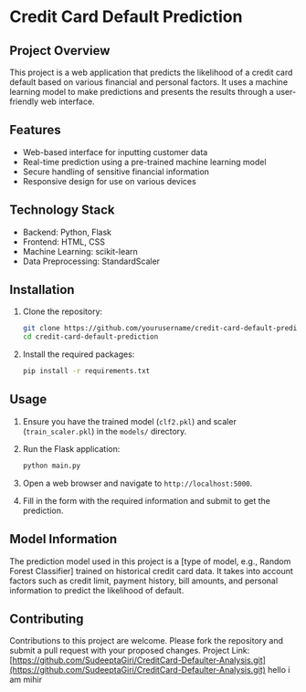 # Credit Card Default Prediction

## Project Overview
This project is a web application that predicts the likelihood of a credit card default based on various financial and personal factors. It uses a machine learning model to make predictions and presents the results through a user-friendly web interface.

## Features
- Web-based interface for inputting customer data
- Real-time prediction using a pre-trained machine learning model
- Secure handling of sensitive financial information
- Responsive design for use on various devices

## Technology Stack
- Backend: Python, Flask
- Frontend: HTML, CSS
- Machine Learning: scikit-learn
- Data Preprocessing: StandardScaler

## Installation

1. Clone the repository:
    ```sh
    git clone https://github.com/yourusername/credit-card-default-prediction.git
    cd credit-card-default-prediction
    ```

2. Install the required packages:
    ```sh
    pip install -r requirements.txt
    ```

## Usage

1. Ensure you have the trained model (`clf2.pkl`) and scaler (`train_scaler.pkl`) in the `models/` directory.

2. Run the Flask application:
    ```sh
    python main.py
    ```

3. Open a web browser and navigate to `http://localhost:5000`.

4. Fill in the form with the required information and submit to get the prediction.

## Model Information
The prediction model used in this project is a [type of model, e.g., Random Forest Classifier] trained on historical credit card data. It takes into account factors such as credit limit, payment history, bill amounts, and personal information to predict the likelihood of default.

## Contributing
Contributions to this project are welcome. Please fork the repository and submit a pull request with your proposed changes.
Project Link: [https://github.com/SudeeptaGiri/CreditCard-Defaulter-Analysis.git](https://github.com/SudeeptaGiri/CreditCard-Defaulter-Analysis.git)
hello i am mihir
